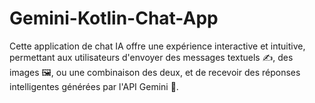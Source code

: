 # Gemini-Kotlin-Chat-App
Cette application de chat IA offre une expérience interactive et intuitive, permettant aux utilisateurs d'envoyer des messages textuels ✍️, des images 🖼️, ou une combinaison des deux, et de recevoir des réponses intelligentes générées par l'API Gemini 🤖.
